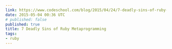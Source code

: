 ```yaml
---
link: https://www.codeschool.com/blog/2015/04/24/7-deadly-sins-of-ruby-metaprogramming/
date: 2015-05-04 00:36 UTC
# published: false
published: true
title: 7 Deadly Sins of Ruby Metaprogramming
tags:
- ruby
---
```



